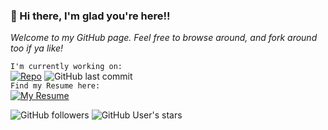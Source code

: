 ### 👋 Hi there, I'm glad you're here!! 

<!--### My name is Ian McLerran, and I'm glad you're here!-->

_Welcome to my GitHub page. Feel free to browse around, and fork around too if ya like!_

`I'm currently working on:`<br>
[![Repo](https://img.shields.io/badge/Repo-Projectile%20Inferno-orange?style=flat)](https://github.com/imclerran/projectile-inferno)
![GitHub last commit](https://img.shields.io/github/last-commit/imclerran/projectile-inferno)
<br>
`Find my Resume here:`
<br>
[![My Resume](https://img.shields.io/badge/Resume-Download-blue?style=flat&link=https://www.dropbox.com/s/ylg918qc67kuype/Resume.pdf?dl=1)](https://www.dropbox.com/s/ylg918qc67kuype/Resume.pdf?dl=1)
<br>

![GitHub followers](https://img.shields.io/github/followers/imclerran?style=social)
![GitHub User's stars](https://img.shields.io/github/stars/imclerran?style=social)



<!--
**imclerran/imclerran** is a ✨ _special_ ✨ repository because its `README.md` (this file) appears on your GitHub profile.

Here are some ideas to get you started:

- 🔭 I’m currently working on refactoring and updating my Projectile Inferno project.
- 🌱 I’m currently learning ...
- 👯 I’m looking to collaborate on ...
- 🤔 I’m looking for help with ...
- 💬 Ask me about ...
- 📫 How to reach me: ...
- 😄 Pronouns: ...
- ⚡ Fun fact: ...


[![My Resume](https://img.shields.io/badge/Resume-Download-blue?style=for-the-badge&link=https://www.dropbox.com/s/ylg918qc67kuype/Resume.pdf?dl=1)](https://www.dropbox.com/s/ylg918qc67kuype/Resume.pdf?dl=1)
-->
